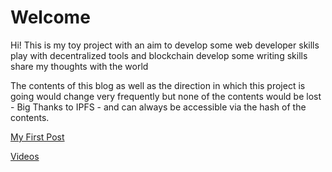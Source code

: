 # Welcome

Hi! This is my toy project with an aim to
  develop some web developer skills
  play with decentralized tools and blockchain
  develop some writing skills
  share my thoughts with the world

The contents of this blog as well as the direction in which this project is going would change very frequently but none of the contents would be lost - Big Thanks to IPFS - and can always be accessible via the hash of the contents.

[My First Post](http://localhost:8080/ipns/blog.shivgupt.com/FirstPost.html)

[Videos](http://localhost:8080/ipns/blog.shivgupt.com/videos.html)

